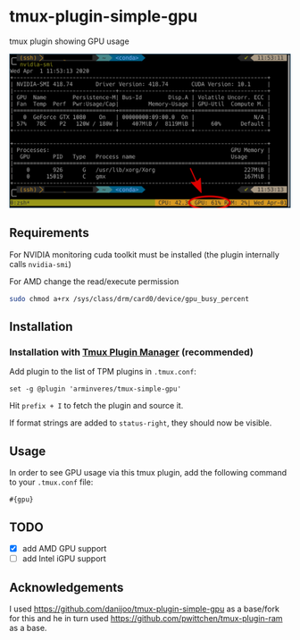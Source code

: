 # tmux-plugin-simple-gpu
tmux plugin showing GPU usage

![Example](example.png)

Requirements
------------
For NVIDIA monitoring cuda toolkit must be installed (the plugin internally calls `nvidia-smi`)

For AMD change the read/execute permission
```sh
sudo chmod a+rx /sys/class/drm/card0/device/gpu_busy_percent
```

Installation
------------
### Installation with [Tmux Plugin Manager](https://github.com/tmux-plugins/tpm) (recommended)

Add plugin to the list of TPM plugins in `.tmux.conf`:

```tmux
set -g @plugin 'arminveres/tmux-simple-gpu'
```

Hit `prefix + I` to fetch the plugin and source it.

If format strings are added to `status-right`, they should now be visible.

Usage
-----

In order to see GPU usage via this tmux plugin, add the following command to your `.tmux.conf` file:

```
#{gpu}
```

TODO
----

- [x] add AMD GPU support
- [ ] add Intel iGPU support

Acknowledgements
----------------
I used https://github.com/danijoo/tmux-plugin-simple-gpu as a base/fork for this
and he in turn used https://github.com/pwittchen/tmux-plugin-ram as a base.
